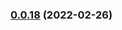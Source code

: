 ### [0.0.18](https://github.com/gregoranders/nodejs-prepare-asset/compare/v0.0.13...v0.0.18) (2022-02-26)
